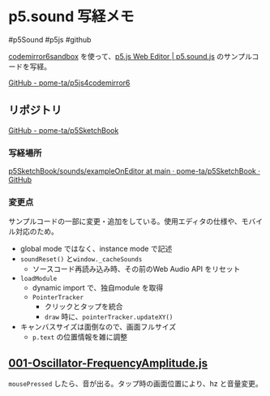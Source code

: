 # p5.sound 写経メモ
#p5Sound #p5js #github 


[codemirror6sandbox](https://pome-ta.github.io/p5js4codemirror6/) を使って、[p5.js Web Editor | p5.sound.js](https://editor.p5js.org/thomasjohnmartinez/collections/Dp0zGclVL) のサンプルコードを写経。

[GitHub - pome-ta/p5js4codemirror6](https://github.com/pome-ta/p5js4codemirror6)

## リポジトリ

[GitHub - pome-ta/p5SketchBook](https://github.com/pome-ta/p5SketchBook)

### 写経場所

[p5SketchBook/sounds/exampleOnEditor at main · pome-ta/p5SketchBook · GitHub](https://github.com/pome-ta/p5SketchBook/tree/main/sounds/exampleOnEditor)

### 変更点

サンプルコードの一部に変更・追加をしている。使用エディタの仕様や、モバイル対応のため。

- global mode ではなく、instance mode で記述
- `soundReset()` と`window._cacheSounds`
    - ソースコード再読み込み時、その前のWeb Audio API をリセット
- `loadModule`
    - dynamic import で、独自module を取得
    - `PointerTracker`
        - クリックとタップを統合
        - `draw` 時に、`pointerTracker.updateXY()`
- キャンバスサイズは面倒なので、画面フルサイズ
    - `p.text` の位置情報を雑に調整


## [001-Oscillator-FrequencyAmplitude.js](https://github.com/pome-ta/p5SketchBook/blob/main/sounds/exampleOnEditor/001-Oscillator-FrequencyAmplitude.js)

`mousePressed` したら、音が出る。タップ時の画面位置により、hz と音量変更。

